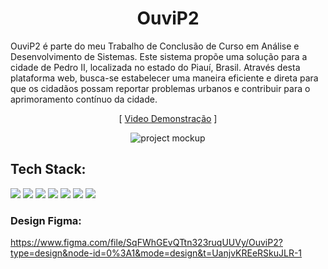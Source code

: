 <div align="center">
  <h1>OuviP2</h1>
</div>
OuviP2 é parte do meu Trabalho de Conclusão de Curso em Análise e Desenvolvimento de Sistemas. Este sistema propõe uma solução para a cidade de Pedro II, localizada no estado do Piauí, Brasil. Através desta plataforma web, busca-se estabelecer uma maneira eficiente e direta para que os cidadãos possam reportar problemas urbanos e contribuir para o aprimoramento contínuo da cidade.

<div align="center">
  
  [ [Video Demonstração](https://youtu.be/iXn_HvIqmXI) ]
  
</div>

<div align="center">
  <img src="https://i.ibb.co/HKkNkqw/Design-sem-nome.png" alt="project mockup"/>
</div>

## Tech Stack:
<div align="left">
 <p>
    <a>
      <img src="https://skillicons.dev/icons?i=html"/>
    </a>
    <a>
      <img src="https://skillicons.dev/icons?i=css"/>
    </a>
    <a>
      <img src="https://skillicons.dev/icons?i=ts"/>
    </a>
    <a>
      <img src="https://skillicons.dev/icons?i=angular"/>
    </a>
    <a>
     <img src="https://skillicons.dev/icons?i=php"/>
    </a>
    <a>
     <img src="https://skillicons.dev/icons?i=mysql"/>
    </a>
    <a>
     <img src="https://skillicons.dev/icons?i=figma"/>
    </a>
 </p>
</div>

### Design Figma:
https://www.figma.com/file/SqFWhGEvQTtn323ruqUUVy/OuviP2?type=design&node-id=0%3A1&mode=design&t=UanjvKREeRSkuJLR-1
